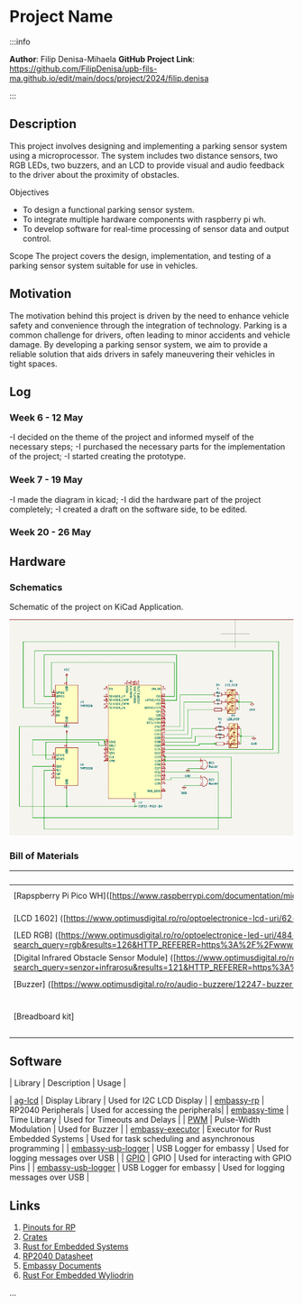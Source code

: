 # Project Name




:::info 

**Author**: Filip Denisa-Mihaela
**GitHub Project Link**: https://github.com/FilipDenisa/upb-fils-ma.github.io/edit/main/docs/project/2024/filip.denisa

:::

## Description

This project involves designing and implementing a parking sensor system using a microprocessor. The system includes two distance sensors, two RGB LEDs, two buzzers, and an LCD to provide visual and audio feedback to the driver about the proximity of obstacles.

 Objectives
- To design a functional parking sensor system.
- To integrate multiple hardware components with raspberry pi wh.
- To develop software for real-time processing of sensor data and output control.

 Scope
The project covers the design, implementation, and testing of a parking sensor system suitable for use in vehicles.


## Motivation

The motivation behind this project is driven by the need to enhance vehicle safety and convenience through the integration of technology. Parking is a common challenge for drivers, often leading to minor accidents and vehicle damage. By developing a parking sensor system, we aim to provide a reliable solution that aids drivers in safely maneuvering their vehicles in tight spaces.



## Log

<!-- write every week your progress here -->

### Week 6 - 12 May
-I decided on the theme of the project and informed myself of the necessary steps;
-I purchased the necessary parts for the implementation of the project;
-I started creating the prototype.


### Week 7 - 19 May
-I made the diagram in kicad;
-I did the hardware part of the project completely;
-I created a draft on the software side, to be edited.


### Week 20 - 26 May

## Hardware




  

  

  

### Schematics


Schematic of the project on KiCad Application.

![Schematic of the project with using KiCad](kicad.png)




### Bill of Materials

<!-- Fill out this table with all the hardware components that you might need.

The format is 
```
| [Device](link://to/device) | This is used ... | [price](link://to/store) |

```

-->

| Device | Usage | Price |
|--------|--------|-------|
| [Rapspberry Pi Pico WH]([https://www.raspberrypi.com/documentation/microcontrollers/raspberry-pi-pico.html](https://ardushop.ro/en/home/2819-raspberry-pi-pico-wh.html]) | The microcontroller | [56.23 RON]|
| [LCD 1602] ([https://www.optimusdigital.ro/ro/optoelectronice-lcd-uri/62-lcd-1602-cu-interfata-i2c-si-backlight-galben-verde.html?search_query=lcd&results=211])|lcd screen To display distance information| [14.99 RON]|
| [LED RGB] ([https://www.optimusdigital.ro/ro/optoelectronice-led-uri/484-led-rgb-anod-comun.html?search_query=rgb&results=126&HTTP_REFERER=https%3A%2F%2Fwww.optimusdigital.ro%2Fro%2Fcautare%3Fcontroller%3Dsearch%26orderby%3Dposition%26orderway%3Ddesc%26search_query%3Drgb%26submit_search%3D])|For visual indication of distance.|[0.99RON]|
|[Digital Infrared Obstacle Sensor Module] ([https://www.optimusdigital.ro/ro/senzori-senzori-optici/4347-modul-senzor-de-obstacole-digital-cu-infrarosu-reglabil-3-100-cm.html?search_query=senzor+infrarosu&results=121&HTTP_REFERER=https%3A%2F%2Fwww.optimusdigital.ro%2Fro%2Fcautare%3Fcontroller%3Dsearch%26orderby%3Dposition%26orderway%3Ddesc%26search_query%3Dsenzor%2Binfrarosu%26submit_search%3D])|distance measurement|[19.99 RON]|
|[Buzzer] ([https://www.optimusdigital.ro/ro/audio-buzzere/12247-buzzer-pasiv-de-33v-sau-3v.html?search_query=buzzer&results=62])|For auditory alerts.| [1.95 RON]|
|[Breadboard kit]|([https://www.optimusdigital.ro/ro/kituri/2222-kit-breadboard-hq-830-p.html?search_query=breadboard&results=145])| To connect the hardware|[22 ron]|


## Software

| Library | Description | Usage |

| [ag-lcd](https://github.com/mjhouse/ag-lcd) | Display Library | Used for I2C LCD Display |
| [embassy-rp](https://github.com/embassy-rs/embassy/tree/main/embassy-rp) | RP2040 Peripherals | Used for accessing the peripherals|
| [embassy-time](https://github.com/embassy-rs/embassy/tree/main/embassy-time) | Time Library | Used for Timeouts and Delays |
| [PWM](https://docs.embassy.dev/embassy-nrf/git/nrf52840/pwm/index.html) | Pulse-Width Modulation | Used for Buzzer |
| [embassy-executor](https://docs.embassy.dev/embassy-executor/git/std/index.html) | Executor for Rust Embedded Systems | Used for task scheduling and asynchronous programming |
| [embassy-usb-logger](https://docs.embassy.dev/embassy-usb-logger/git/default/index.html) | USB Logger for embassy | Used for logging messages over USB |
| [GPIO](https://docs.embassy.dev/embassy-stm32/git/stm32c011d6/gpio/index.html) | GPIO  | Used for interacting with GPIO Pins |
| [embassy-usb-logger](https://docs.embassy.dev/embassy-usb-logger/git/default/index.html) | USB Logger for embassy | Used for logging messages over USB |




## Links

1. [Pinouts for RP](https://pinout.xyz/pinout/1_wire)
2. [Crates](https://crates.io)
3. [Rust for Embedded Systems](https://docs.rs)
4. [RP2040 Datasheet](https://datasheets.raspberrypi.com/rp2040/rp2040-datasheet.pdf)
5. [Embassy Documents](https://embassy.dev/book/dev/index.html)
6. [Rust For Embedded Wyliodrin](https://embedded-rust-101.wyliodrin.com)

...
